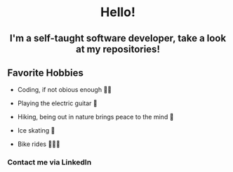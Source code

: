 <h1 align="center">Hello!</h1>
<h2 align="center">I'm a self-taught software developer, take a look at my repositories!</h2>

## Favorite Hobbies
<ul>
  
  <li> Coding, if not obious enough 👨‍💻</li>
  <p></p>
  
  <li> Playing the electric guitar 🎸</li>
  <p></p>
  
  <li> Hiking, being out in nature brings peace to the mind 🌲</li>
  <p></p>
  
  
  <li> Ice skating 🏒</li>
  <p></p>
  
  <li> Bike rides 🚵🏻‍♂️</li>
  <p></p>

</ul>

<h3>Contact me via LinkedIn</h3>


